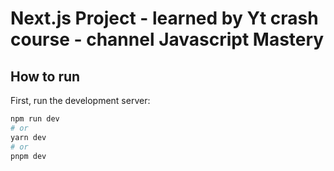 # Next.js Project - learned by Yt crash course - channel Javascript Mastery
## How to run
First, run the development server:
```bash
npm run dev
# or
yarn dev
# or
pnpm dev
```
